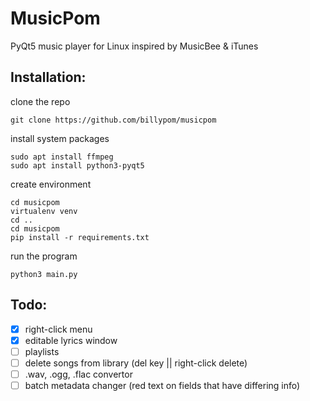 # MusicPom

PyQt5 music player for Linux inspired by MusicBee & iTunes

## Installation:
clone the repo
```
git clone https://github.com/billypom/musicpom
```
install system packages
```
sudo apt install ffmpeg
sudo apt install python3-pyqt5
```
create environment
```
cd musicpom
virtualenv venv
cd ..
cd musicpom
pip install -r requirements.txt
```
run the program
```
python3 main.py
```

## Todo:

- [x] right-click menu
- [x] editable lyrics window
- [ ] playlists
- [ ] delete songs from library (del key || right-click delete)
- [ ] .wav, .ogg, .flac convertor
- [ ] batch metadata changer (red text on fields that have differing info)
